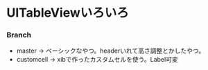 # UITableViewいろいろ

### Branch
 - master -> ベーシックなやつ。headerいれて高さ調整とかしたやつ。
 - customcell -> xibで作ったカスタムセルを使う。Label可変
